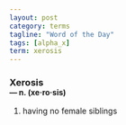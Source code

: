 ```yaml
---
layout: post
category: terms
tagline: "Word of the Day"
tags: [alpha_x]
term: xerosis
---
```


<h3>Xerosis<br/> <small>&mdash; n. (xe<span>&middot;</span>ro<span>&middot;</span>sis)</small></h3>
<p><ol><li>having no female siblings</li>
</ol></p>
